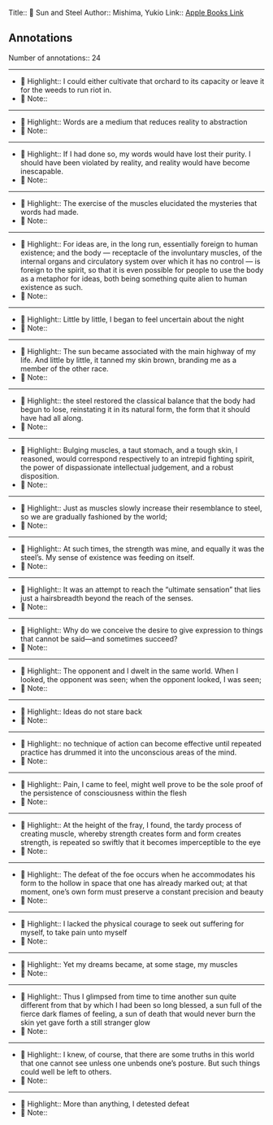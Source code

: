 Title:: 📕 Sun and Steel
Author:: Mishima, Yukio
Link:: [Apple Books Link](ibooks://assetid/3E690312ADCF38E817179A208124D15A)

## Annotations

Number of annotations:: 24

----

- 🎯 Highlight:: I could either cultivate that orchard to its capacity or leave it for the weeds to run riot in.
- 📝 Note::  


----

- 🎯 Highlight:: Words are a medium that reduces reality to abstraction
- 📝 Note::  


----

- 🎯 Highlight::  If I had done so, my words would have lost their purity. I should have been violated by reality, and reality would have become inescapable.
- 📝 Note::  


----

- 🎯 Highlight:: The exercise of the muscles elucidated the mysteries that words had made.
- 📝 Note::  


----

- 🎯 Highlight:: For ideas are, in the long run, essentially foreign to human existence; and the body — receptacle of the involuntary muscles, of the internal organs and circulatory system over which it has no control — is foreign to the spirit, so that it is even possible for people to use the body as a metaphor for ideas, both being something quite alien to human existence as such.
- 📝 Note::  


----

- 🎯 Highlight:: Little by little, I began to feel uncertain about the night
- 📝 Note::  


----

- 🎯 Highlight:: The sun became associated with the main highway of my life. And little by little, it tanned my skin brown, branding me as a member of the other race.
- 📝 Note::  


----

- 🎯 Highlight:: the steel restored the classical balance that the body had begun to lose, reinstating it in its natural form, the form that it should have had all along.
- 📝 Note::  


----

- 🎯 Highlight:: Bulging muscles, a taut stomach, and a tough skin, I reasoned, would correspond respectively to an intrepid fighting spirit, the power of dispassionate intellectual judgement, and a robust disposition.
- 📝 Note::  


----

- 🎯 Highlight:: Just as muscles slowly increase their resemblance to steel, so we are gradually fashioned by the world; 
- 📝 Note::  


----

- 🎯 Highlight:: At such times, the strength was mine, and equally it was the steel’s. My sense of existence was feeding on itself.
- 📝 Note::  


----

- 🎯 Highlight:: It was an attempt to reach the “ultimate sensation” that lies just a hairsbreadth beyond the reach of the senses.
- 📝 Note::  


----

- 🎯 Highlight:: Why do we conceive the desire to give expression to things that cannot be said—and sometimes succeed? 
- 📝 Note::  


----

- 🎯 Highlight:: The opponent and I dwelt in the same world. When I looked, the opponent was seen; when the opponent looked, I was seen;
- 📝 Note::  


----

- 🎯 Highlight:: Ideas do not stare back
- 📝 Note::  


----

- 🎯 Highlight:: no technique of action can become effective until repeated practice has drummed it into the unconscious areas of the mind.
- 📝 Note::  


----

- 🎯 Highlight:: Pain, I came to feel, might well prove to be the sole proof of the persistence of consciousness within the flesh
- 📝 Note::  


----

- 🎯 Highlight:: At the height of the fray, I found, the tardy process of creating muscle, whereby strength creates form and form creates strength, is repeated so swiftly that it becomes imperceptible to the eye
- 📝 Note::  


----

- 🎯 Highlight:: The defeat of the foe occurs when he accommodates his form to the hollow in space that one has already marked out; at that moment, one’s own form must preserve a constant precision and beauty
- 📝 Note::  


----

- 🎯 Highlight:: I lacked the physical courage to seek out suffering for myself, to take pain unto myself
- 📝 Note::  


----

- 🎯 Highlight:: Yet my dreams became, at some stage, my muscles
- 📝 Note::  


----

- 🎯 Highlight:: Thus I glimpsed from time to time another sun quite different from that by which I had been so long blessed, a sun full of the fierce dark flames of feeling, a sun of death that would never burn the skin yet gave forth a still stranger glow
- 📝 Note::  


----

- 🎯 Highlight:: I knew, of course, that there are some truths in this world that one cannot see unless one unbends one’s posture. But such things could well be left to others.
- 📝 Note::  


----

- 🎯 Highlight:: More than anything, I detested defeat
- 📝 Note::  



